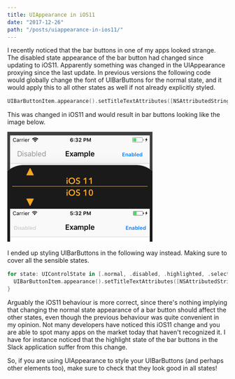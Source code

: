 ```yaml
---
title: UIAppearance in iOS11
date: "2017-12-26"
path: "/posts/uiappearance-in-ios11/"
---
```

I recently noticed that the bar buttons in one of my apps looked strange. The disabled state appearance of the bar button had changed since updating to iOS11. Apparently something was changed in the UIAppearance proxying since the last update. In previous versions the following code would globally change the font of UIBarButtons for the normal state, and it would apply this to all other states as well if not already explicitly styled.

```swift
UIBarButtonItem.appearance().setTitleTextAttributes([NSAttributedStringKey.font: UIFont.boldSystemFont(ofSize: 12)], for: .normal)
```

This was changed in iOS11 and would result in bar buttons looking like the image below. 

![UIAppearance changes](./appearance.png)

I ended up styling UIBarButtons in the following way instead. Making sure to cover all the sensible states.

```swift
for state: UIControlState in [.normal, .disabled, .highlighted, .selected] {
  UIBarButtonItem.appearance().setTitleTextAttributes([NSAttributedStringKey.font: UIFont.boldSystemFont(ofSize: 12)], for: state)
}
```

Arguably the iOS11 behaviour is more correct, since there's nothing implying that changing the normal state appearance of a bar button should affect the other states, even though the previous behaviour was quite convenient in my opinion. Not many developers have noticed this iOS11 change and you are able to spot many apps on the market today that haven't recognized it. I have for instance noticed that the highlight state of the bar buttons in the Slack application suffer from this change.

So, if you are using UIAppearance to style your UIBarButtons (and perhaps other elements too), make sure to check that they look good in all states!